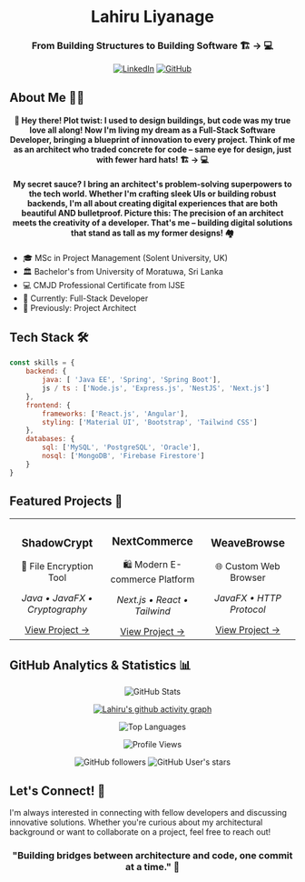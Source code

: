 <div align="center">

# Lahiru Liyanage
### From Building Structures to Building Software 🏗️ → 💻

[![LinkedIn](https://img.shields.io/badge/LinkedIn-0A66C2?style=for-the-badge&logo=linkedin&logoColor=white)](https://linkedin.com/in/liyanage-lahiru)
[![GitHub](https://img.shields.io/badge/GitHub-181717?style=for-the-badge&logo=github&logoColor=white)](https://github.com/LahiruLiyanage)

</div>

## About Me 👨‍💻

<div align="center">

#### 👋 Hey there! Plot twist: I used to design buildings, but code was my true love all along! Now I'm living my dream as a Full-Stack Software Developer, bringing a blueprint of innovation to every project. Think of me as an architect who traded concrete for code – same eye for design, just with fewer hard hats! 🏗️ → 💻
#### My secret sauce? I bring an architect's problem-solving superpowers to the tech world. Whether I'm crafting sleek UIs or building robust backends, I'm all about creating digital experiences that are both beautiful AND bulletproof. Picture this: The precision of an architect meets the creativity of a developer. That's me – building digital solutions that stand as tall as my former designs! 🏘

</div>

####
- 🎓 MSc in Project Management (Solent University, UK)
- 🏛️ Bachelor's from University of Moratuwa, Sri Lanka
- 💻 CMJD Professional Certificate from IJSE
- 💼 Currently: Full-Stack Developer
- 🌱 Previously: Project Architect

## Tech Stack 🛠️

```javascript
const skills = {
    backend: {
        java: [ 'Java EE', 'Spring', 'Spring Boot'],
        js / ts : ['Node.js', 'Express.js', 'NestJS', 'Next.js']
    },
    frontend: {
        frameworks: ['React.js', 'Angular'],
        styling: ['Material UI', 'Bootstrap', 'Tailwind CSS']
    },
    databases: {
        sql: ['MySQL', 'PostgreSQL', 'Oracle'],
        nosql: ['MongoDB', 'Firebase Firestore']
    }
}
```

## Featured Projects 🚀

<table>
  <tr>
    <td align="center" width="33%">
      <h3>ShadowCrypt</h3>
      <p>🔐 File Encryption Tool</p>
      <p><em>Java • JavaFX • Cryptography</em></p>
      <a href="https://github.com/LahiruLiyanage/ShadowCrypt">View Project →</a>
    </td>
    <td align="center" width="33%">
      <h3>NextCommerce</h3>
      <p>🛍️ Modern E-commerce Platform</p>
      <p><em>Next.js • React • Tailwind</em></p>
      <a href="https://github.com/LahiruLiyanage/NextCommerce">View Project →</a>
    </td>
    <td align="center" width="33%">
      <h3>WeaveBrowse</h3>
      <p>🌐 Custom Web Browser</p>
      <p><em>JavaFX • HTTP Protocol</em></p>
      <a href="https://github.com/LahiruLiyanage/WeaveBrowse">View Project →</a>
    </td>
  </tr>
</table>

## GitHub Analytics & Statistics 📊

<div align="center">

<!-- GitHub Stats Card with custom theme -->
![GitHub Stats](https://github-readme-stats.vercel.app/api?username=LahiruLiyanage&show_icons=true&theme=aura&border_color=30363d&bg_color=0d1117&title_color=58a6ff&icon_color=58a6ff&text_color=8b949e)

[//]: # (<!-- GitHub Streak Stats -->)

[//]: # ([![GitHub Streak]&#40;https://github-readme-streak-stats.herokuapp.com?user=LahiruLiyanage&theme=github-dark-blue&date_format=M%20j%5B%2C%20Y%5D&#41;]&#40;https://git.io/streak-stats&#41;)

<!-- Activity Graph -->
[![Lahiru's github activity graph](https://github-readme-activity-graph.vercel.app/graph?username=LahiruLiyanage&theme=tokyo-night)](https://github.com/ashutosh00710/github-readme-activity-graph)

<!-- Top Languages Card -->
![Top Languages](https://github-readme-stats.vercel.app/api/top-langs/?username=LahiruLiyanage&layout=compact&theme=aura&border_color=30363d&bg_color=0d1117&title_color=58a6ff&text_color=8b949e)

<!-- Profile Views Counter -->
![Profile Views](https://komarev.com/ghpvc/?username=LahiruLiyanage&color=blue&style=flat-square)

<!-- Additional Stats Badges -->
![GitHub followers](https://img.shields.io/github/followers/LahiruLiyanage?style=social)
![GitHub User's stars](https://img.shields.io/github/stars/LahiruLiyanage?style=social)

</div>

## Let's Connect! 🤝

I'm always interested in connecting with fellow developers and discussing innovative solutions. Whether you're curious about my architectural background or want to collaborate on a project, feel free to reach out!

<div align="center">

### "Building bridges between architecture and code, one commit at a time." 🌉

</div>